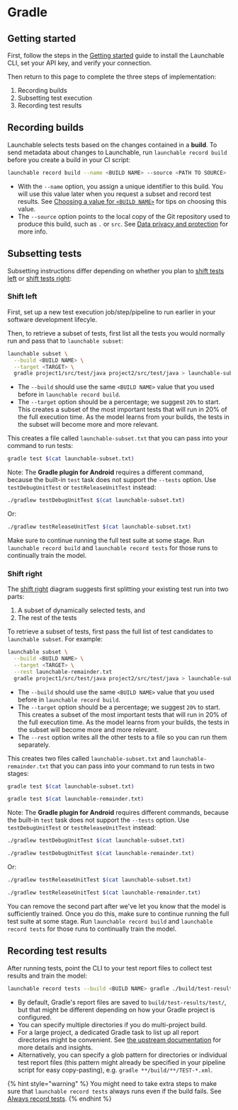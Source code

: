 # Gradle

## Getting started

First, follow the steps in the [Getting started](../getting-started.md) guide to install the Launchable CLI, set your API key, and verify your connection.

Then return to this page to complete the three steps of implementation:

1. Recording builds
2. Subsetting test execution
3. Recording test results

## Recording builds

Launchable selects tests based on the changes contained in a **build**. To send metadata about changes to Launchable, run `launchable record build` before you create a build in your CI script:

```bash
launchable record build --name <BUILD NAME> --source <PATH TO SOURCE>
```

* With the `--name` option, you assign a unique identifier to this build. You will use this value later when you request a subset and record test results. See [Choosing a value for `<BUILD NAME>`](../resources/build-names.md) for tips on choosing this value.
* The `--source` option points to the local copy of the Git repository used to produce this build, such as `.` or `src`. See [Data privacy and protection](../security/data-privacy-and-protection.md) for more info.

## Subsetting tests

Subsetting instructions differ depending on whether you plan to [shift tests left](../#shift-left) or [shift tests right](../#shift-right):

### Shift left

First, set up a new test execution job/step/pipeline to run earlier in your software development lifecyle.

Then, to retrieve a subset of tests, first list all the tests you would normally run and pass that to `launchable subset`:

```bash
launchable subset \
  --build <BUILD NAME> \
  --target <TARGET> \
  gradle project1/src/test/java project2/src/test/java > launchable-subset.txt
```

* The `--build` should use the same `<BUILD NAME>` value that you used before in `launchable record build`.
* The `--target` option should be a percentage; we suggest `20%` to start. This creates a subset of the most important tests that will run in 20% of the full execution time. As the model learns from your builds, the tests in the subset will become more and more relevant.

This creates a file called `launchable-subset.txt` that you can pass into your command to run tests:

```bash
gradle test $(cat launchable-subset.txt)
```

Note: The **Gradle plugin for Android** requires a different command, because the built-in `test` task does not support the `--tests` option. Use `testDebugUnitTest` or `testReleaseUnitTest` instead:

```bash
./gradlew testDebugUnitTest $(cat launchable-subset.txt)
```

Or:

```bash
./gradlew testReleaseUnitTest $(cat launchable-subset.txt)
```

Make sure to continue running the full test suite at some stage. Run `launchable record build` and `launchable record tests` for those runs to continually train the model.

### Shift right

The [shift right](../#shift-right) diagram suggests first splitting your existing test run into two parts:

1. A subset of dynamically selected tests, and
2. The rest of the tests

To retrieve a subset of tests, first pass the full list of test candidates to `launchable subset`. For example:

```bash
launchable subset \
  --build <BUILD NAME> \
  --target <TARGET> \
  --rest launchable-remainder.txt
  gradle project1/src/test/java project2/src/test/java > launchable-subset.txt
```

* The `--build` should use the same `<BUILD NAME>` value that you used before in `launchable record build`.
* The `--target` option should be a percentage; we suggest `20%` to start. This creates a subset of the most important tests that will run in 20% of the full execution time. As the model learns from your builds, the tests in the subset will become more and more relevant.
* The `--rest` option writes all the other tests to a file so you can run them separately.

This creates two files called `launchable-subset.txt` and `launchable-remainder.txt` that you can pass into your command to run tests in two stages:

```bash
gradle test $(cat launchable-subset.txt)

gradle test $(cat launchable-remainder.txt)
```

Note: The **Gradle plugin for Android** requires different commands, because the built-in `test` task does not support the `--tests` option. Use `testDebugUnitTest` or `testReleaseUnitTest` instead:

```bash
./gradlew testDebugUnitTest $(cat launchable-subset.txt)

./gradlew testDebugUnitTest $(cat launchable-remainder.txt)
```

Or:

```bash
./gradlew testReleaseUnitTest $(cat launchable-subset.txt)

./gradlew testReleaseUnitTest $(cat launchable-remainder.txt)
```

You can remove the second part after we've let you know that the model is sufficiently trained. Once you do this, make sure to continue running the full test suite at some stage. Run `launchable record build` and `launchable record tests` for those runs to continually train the model.

## Recording test results

After running tests, point the CLI to your test report files to collect test results and train the model:

```bash
launchable record tests --build <BUILD NAME> gradle ./build/test-results/test/
```

* By default, Gradle's report files are saved to `build/test-results/test/`, but that might be different depending on how your Gradle project is configured.
* You can specify multiple directories if you do multi-project build.
* For a large project, a dedicated Gradle task to list up all report directories might be convenient. See [the upstream documentation](https://docs.gradle.org/current/userguide/java_testing.html#test_reporting) for more details and insights.
* Alternatively, you can specify a glob pattern for directories or individual test report files \(this pattern might already be specified in your pipeline script for easy copy-pasting\), e.g. `gradle **/build/**/TEST-*.xml`.

{% hint style="warning" %}
You might need to take extra steps to make sure that `launchable record tests` always runs even if the build fails. See [Always record tests](../resources/always-run.md).
{% endhint %}
